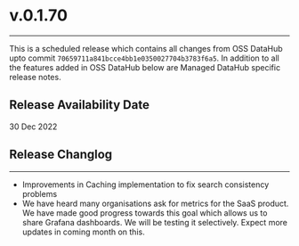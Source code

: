 # v.0.1.70
---
This is a scheduled release which contains all changes from OSS DataHub upto commit `70659711a841bcce4bb1e0350027704b3783f6a5`. In addition to all the features added in OSS DataHub below are Managed DataHub specific release notes.

Release Availability Date
---
30 Dec 2022

## Release Changlog
---
- Improvements in Caching implementation to fix search consistency problems
- We have heard many organisations ask for metrics for the SaaS product. We have made good progress towards this goal which allows us to share Grafana dashboards. We will be testing it selectively. Expect more updates in coming month on this.
